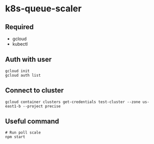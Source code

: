 # k8s-queue-scaler
## Required
 - gcloud
 - kubectl

## Auth with user
```
gcloud init
gcloud auth list
```

## Connect to cluster
```
gcloud container clusters get-credentials test-cluster --zone us-east1-b --project precise
```

## Useful command
```
# Run poll scale
npm start
``` 
